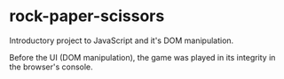 # rock-paper-scissors

Introductory project to JavaScript and it's DOM manipulation.

Before the UI (DOM manipulation), the game was played in its integrity in the browser's console.
